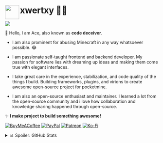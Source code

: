 <h1><img src="https://github.com/xwertxy/xwertxy/assets/143252455/68a7dde2-2ade-4f1a-8ede-4554d617e099" height="46" width="46" align="left">xwertxy 👨‍💻</h1> 

[![](https://visitcount.itsvg.in/api?id=xwertxy&icon=0&color=6)](https://visitcount.itsvg.in)

👋 Hello, I am Ace, also known as **code deceiver**. 

- I am also prominent for abusing Minecraft in any way whatsoever possible. 😂

- I am passionate self-taught frontend and backend developer. My passion for software lies with dreaming up ideas and making them come true with elegant interfaces. 

- I take great care in the experience, stabilization, and code quality of the things I build. Building frameworks, plugins, and virions to create awesome open-source project for pocketmine.

- I am also an open-source enthusiast and maintainer. I learned a lot from the open-source community and i love how collaboration and knowledge sharing happened through open-source.

✨ **I make project to build something awesome!**

  [![BuyMeACoffee](https://img.shields.io/badge/Buy%20Me%20a%20Coffee-ffdd00?style=for-the-badge&logo=buy-me-a-coffee&logoColor=black)](https://buymeacoffee.com/xwertxy) [![PayPal](https://img.shields.io/badge/PayPal-00457C?style=for-the-badge&logo=paypal&logoColor=white)](https://paypal.me/xwertxy) [![Patreon](https://img.shields.io/badge/Patreon-F96854?style=for-the-badge&logo=patreon&logoColor=white)](https://patreon.com/xwertxy) [![Ko-Fi](https://img.shields.io/badge/Ko--fi-F16061?style=for-the-badge&logo=ko-fi&logoColor=white)](https://ko-fi.com/xwertxy) 

<details>
<summary>📊 Spoiler: GitHub Stats</summary>
  
![](https://github-readme-stats.vercel.app/api?username=xwertxy&theme=default&hide_border=false&include_all_commits=false&count_private=false)<br/>
![](https://github-readme-streak-stats.herokuapp.com/?user=xwertxy&theme=default&hide_border=false)<br/>
![](https://github-readme-stats.vercel.app/api/top-langs/?username=xwertxy&theme=default&hide_border=false&include_all_commits=false&count_private=false&layout=compact)
![](https://github-profile-trophy.vercel.app/?username=xwertxy&theme=onedark&no-frame=false&no-bg=true&margin-w=4)
![](https://github-contributor-stats.vercel.app/api?username=xwertxy&limit=5&theme=flat&combine_all_yearly_contributions=true)

</details>
